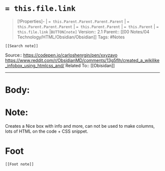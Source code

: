 # `= this.file.link`
>[!Properties]- | `= this.Parent.Parent.Parent.Parent` |  `= this.Parent.Parent.Parent` | `= this.Parent.Parent` | `= this.Parent` | `= this.file.link` |`BUTTON[note]` 
>Version:: 2.1
>Parent:: [[00 Notes/04 Technology/HTML/Obsidian/Obsidian]]
>Tags: #Notes
```meta-bind-embed
[[Search note]]
```
Source:: https://codepen.io/carloshenrgin/pen/xxyzavo
https://www.reddit.com/r/ObsidianMD/comments/13g5flh/created_a_wikilike_infobox_using_htmlcss_and/
Related To:: [[Obisidan]]
***
# Body:

# Note:

Creates a Nice box with info and more,  can not be used to make columns, lots of HTML on the code + CSS snippet.







# Foot
```meta-bind-embed
[[Foot note]]
``` 